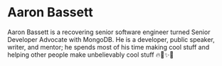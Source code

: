 # Aaron Bassett

Aaron Bassett is a recovering senior software engineer turned Senior Developer Advocate with MongoDB. He is a developer, public speaker, writer, and mentor; he spends most of his time making cool stuff and helping other people make unbelievably cool stuff 🔥🦄✨🚀
